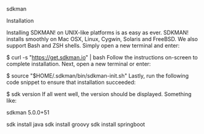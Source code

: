 sdkman

Installation

Installing SDKMAN! on UNIX-like platforms is as easy as ever. SDKMAN! installs smoothly on Mac OSX, Linux, Cygwin, Solaris and FreeBSD. We also support Bash and ZSH shells.
Simply open a new terminal and enter:

$ curl -s "https://get.sdkman.io" | bash
Follow the instructions on-screen to complete installation.
Next, open a new terminal or enter:

$ source "$HOME/.sdkman/bin/sdkman-init.sh"
Lastly, run the following code snippet to ensure that installation succeeded:

$ sdk version
If all went well, the version should be displayed. Something like:

  sdkman 5.0.0+51


sdk install java
sdk install groovy
sdk install springboot
